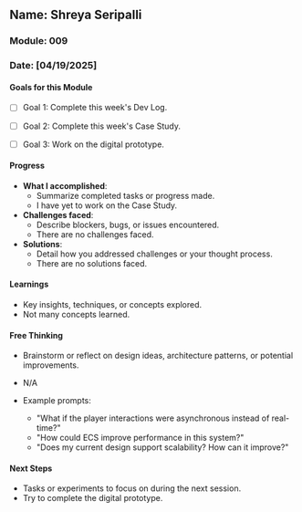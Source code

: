 <!-- Markdown Docs: https://docs.github.com/en/get-started/writing-on-github/getting-started-with-writing-and-formatting-on-github/basic-writing-and-formatting-syntax -->
## Name: Shreya Seripalli
### Module: 009

<!-- Repeat the below as needed-->
### Date: [04/19/2025]

#### Goals for this Module

- [ ] Goal 1: Complete this week's Dev Log.
- [ ] Goal 2: Complete this week's Case Study.
- [ ] Goal 3: Work on the digital prototype.


#### Progress
- **What I accomplished**:
  - Summarize completed tasks or progress made.
  - I have yet to work on the Case Study.
- **Challenges faced**:
  - Describe blockers, bugs, or issues encountered.
  - There are no challenges faced.
- **Solutions**:
  - Detail how you addressed challenges or your thought process.
  - There are no solutions faced.

#### Learnings
- Key insights, techniques, or concepts explored.
- Not many concepts learned.

#### Free Thinking
- Brainstorm or reflect on design ideas, architecture patterns, or potential improvements.
- N/A

- Example prompts:
  - "What if the player interactions were asynchronous instead of real-time?"
  - "How could ECS improve performance in this system?"
  - "Does my current design support scalability? How can it improve?"
  


#### Next Steps
- Tasks or experiments to focus on during the next session.
- Try to complete the digital prototype.